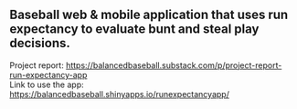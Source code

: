 <h2>Baseball web & mobile application that uses run expectancy to evaluate bunt and steal play decisions.</h2>

<div>Project report: <a href="https://balancedbaseball.substack.com/p/project-report-run-expectancy-app">https://balancedbaseball.substack.com/p/project-report-run-expectancy-app</a> </div>

<div>Link to use the app: <a href="https://balancedbaseball.shinyapps.io/runexpectancyapp/">https://balancedbaseball.shinyapps.io/runexpectancyapp/</a> </div>
